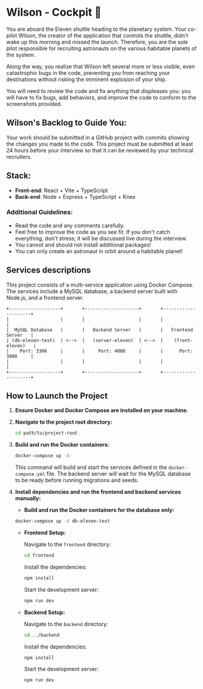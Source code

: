 # Wilson - Cockpit 🚀

You are aboard the Eleven shuttle heading to the planetary system. Your co-pilot Wilson, the creator of the application
that controls the shuttle, didn't wake up this morning and missed the launch.
Therefore, you are the sole pilot responsible for recruiting astronauts on the various habitable planets of the system.

Along the way, you realize that Wilson left several more or less visible, even catastrophic bugs in the code, preventing
you from reaching your destinations without risking the imminent explosion of your ship.

You will need to review the code and fix anything that displeases you: you will have to fix bugs, add behaviors, and
improve the code to conform to the screenshots provided.

## Wilson's Backlog to Guide You:

Your work should be submitted in a GitHub project with commits showing the changes you made to the code. This project
must be submitted at least 24 hours before your interview so that it can be reviewed by your technical recruiters.

## Stack:

- **Front-end**: React + Vite + TypeScript
- **Back-end**: Node + Express + TypeScript + Knex

### Additional Guidelines:

- Read the code and any comments carefully.
- Feel free to improve the code as you see fit. If you don't catch everything, don't stress; it will be discussed live
  during the interview.
- You cannot and should not install additional packages!
- You can only create an astronaut in orbit around a habitable planet!

## Services descriptions

This project consists of a multi-service application using Docker Compose.
The services include a MySQL database, a
backend server built with Node.js, and a frontend server.

```
+-------------------+       +--------------------+       +---------------------+
|                   |       |                    |       |                     |
|  MySQL Database   |       |   Backend Server   |       |   Frontend Server   |
| (db-eleven-test)  | <-->  |   (server-eleven)  | <-->  |    (front-eleven)   |
|    Port: 3306     |       |     Port: 4000     |       |      Port: 3000     |
|                   |       |                    |       |                     |
+-------------------+       +--------------------+       +---------------------+
```

## How to Launch the Project

1. **Ensure Docker and Docker Compose are installed on your machine.**

2. **Navigate to the project root directory:**

   ```sh
   cd path/to/project-root
   ```

3. **Build and run the Docker containers:**

   ```sh
   docker-compose up -d
   ```

   This command will build and start the services defined in the `docker-compose.yml` file. The backend server will wait
   for the MySQL database to be ready before running migrations and seeds.

4. **Install dependencies and run the frontend and backend services manually:**

   - **Build and run the Docker containers for the database only:**

   ```sh
   docker-compose up -d db-eleven-test
   ```

   - **Frontend Setup:**
   
     Navigate to the `frontend` directory:
   
     ```sh
     cd frontend
     ```
   
     Install the dependencies:
   
     ```sh
     npm install
     ```
   
     Start the development server:
   
     ```sh
     npm run dev
     ```

   - **Backend Setup:**
   
     Navigate to the `backend` directory:
   
     ```sh
     cd ../backend
     ```
   
     Install the dependencies:
   
     ```sh
     npm install
     ```
   
     Start the development server:
   
     ```sh
     npm run dev
     ```
